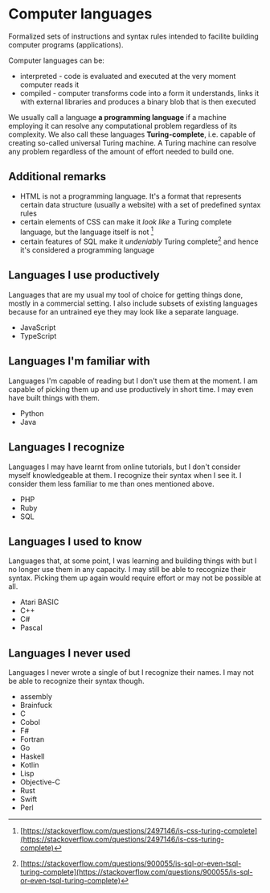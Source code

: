 # Computer languages

Formalized sets of instructions and syntax rules intended to facilite building computer programs (applications).

Computer languages can be:

- interpreted - code is evaluated and executed at the very moment computer reads it
- compiled - computer transforms code into a form it understands, links it with external libraries and produces a binary blob that is then executed

We usually call a language **a programming language** if a machine employing it can resolve any computational problem regardless of its complexity. We also call these languages **Turing-complete**, i.e. capable of creating so-called universal Turing machine. A Turing machine can resolve any problem regardless of the amount of effort needed to build one.

## Additional remarks

- HTML is not a programming language. It's a format that represents certain data structure (usually a website) with a set of predefined syntax rules
- certain elements of CSS can make it _look like_ a Turing complete language, but the language itself is not [^1]
- certain features of SQL make it _undeniably_ Turing complete[^2] and hence it's considered a programming language

## Languages I use productively

Languages that are my usual my tool of choice for getting things done, mostly in a commercial setting. I also include subsets of existing languages because for an untrained eye they may look like a separate language.

- JavaScript
- TypeScript

## Languages I'm familiar with

Languages I'm capable of reading but I don't use them at the moment. I am capable of picking them up and use productively in short time. I may even have built things with them.

- Python
- Java

## Languages I recognize

Languages I may have learnt from online tutorials, but I don't consider myself knowledgeable at them. I recognize their syntax when I see it. I consider them less familiar to me than ones mentioned above.

- PHP
- Ruby
- SQL

## Languages I used to know

Languages that, at some point, I was learning and building things with but I no longer use them in any capacity. I may still be able to recognize their syntax. Picking them up again would require effort or may not be possible at all.

- Atari BASIC
- C++
- C#
- Pascal

## Languages I never used

Languages I never wrote a single of but I recognize their names. I may not be able to recognize their syntax though.

- assembly
- Brainfuck
- C
- Cobol
- F#
- Fortran
- Go
- Haskell
- Kotlin
- Lisp
- Objective-C
- Rust
- Swift
- Perl

[^1]: [https://stackoverflow.com/questions/2497146/is-css-turing-complete](https://stackoverflow.com/questions/2497146/is-css-turing-complete)
[^2]: [https://stackoverflow.com/questions/900055/is-sql-or-even-tsql-turing-complete](https://stackoverflow.com/questions/900055/is-sql-or-even-tsql-turing-complete)
